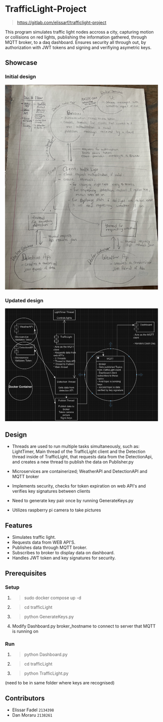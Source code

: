 # TrafficLight-Project

> https://gitlab.com/elissarf/trafficlight-project

This program simulates traffic light nodes accross a city,
capturing motion or collisions on red lights, publishing the 
information gathered, through MQTT broker, to a daq dashboard.
Ensures security all through out, by authorization with JWT tokens and signing and verifiying asymetric keys.

## Showcase
### Initial design
![UML](img/diagram.jpeg)
### Updated design
![UML](img/updatedDesign.png)

## Design
- Threads are used to run multiple tasks simultaneously, such as: LightTimer, Main thread of the TrafficLight client and the Detection thread inside of TrafficLight, that requests data from the DetectionApi, and creates a new thread to publish the data on Publisher.py

- Microservices are containerized; WeatherAPI and DetectionAPI and MQTT broker
- Implements security, checks for token expiration on web API's and verifies key signatures between clients
- Need to generate key pair once by running GenerateKeys.py
- Utilizes raspberry pi camera to take pictures

## Features
- Simulates traffic light.
- Requests data from WEB API'S.
- Publishes data through MQTT broker.
- Subscribes to broker to display data on dashboard.
- Handles JWT token and key signatures for security.

## Prerequisites

### Setup
1.  > sudo docker compose up -d
2. > cd trafficLight
3. > python GenerateKeys.py
4. Modify Dashboard.py broker_hostname to connect to server that MQTT is running on

### Run
1. > python Dashboard.py
2. > cd trafficLight
3. > python TrafficLight.py 

(need to be in same folder where keys are recognised)

## Contributors
- Elissar Fadel `2134398`
- Dan Moraru `2138261`